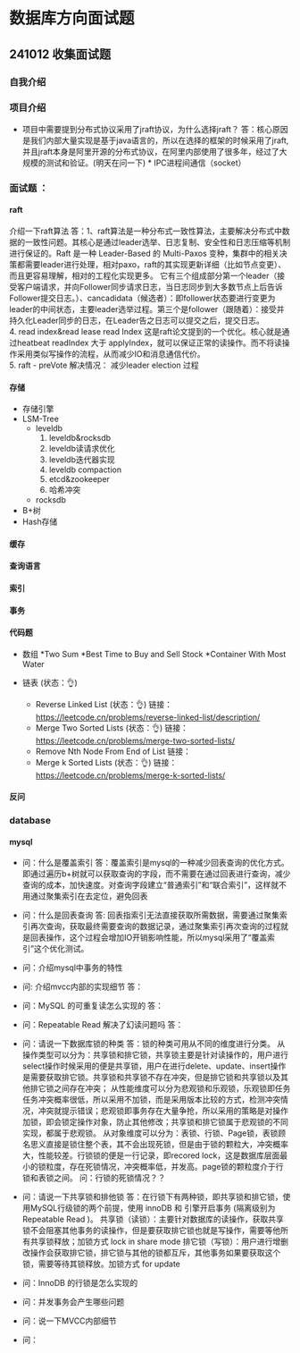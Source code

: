 # 数据库方向面试题  
## 241012 收集面试题 
### 自我介绍  
### 项目介绍 
* 项目中需要提到分布式协议采用了jraft协议，为什么选择jraft？ 
答：核心原因是我们内部大量实现是基于java语言的，所以在选择的框架的时候采用了jraft, 并且jraft本身是阿里开源的分布式协议，在阿里内部使用了很多年，经过了大规模的测试和验证。(明天在问一下)  * IPC进程间通信（socket）  
### 面试题 ：
#### raft 
介绍一下raft算法 
答：1、raft算法是一种分布式一致性算法，主要解决分布式中数据的一致性问题。其核心是通过leader选举、日志复制、安全性和日志压缩等机制进行保证的。Raft 是一种 Leader-Based 的 Multi-Paxos 变种，集群中的相关决策都需要leader进行处理，相对paxo，raft的其实现更新详细（比如节点变更）、而且更容易理解，相对的工程化实现更多。  它有三个组成部分第一个leader（接受客户端请求，并向Follower同步请求日志，当日志同步到大多数节点上后告诉Follower提交日志。）、cancadidata（候选者）：即follower状态要进行变更为leader的中间状态，主要leader选举过程。第三个是follower（跟随着）：接受并持久化Leader同步的日志，在Leader告之日志可以提交之后，提交日志。    
4. read index&amp;read lease read Index 这是raft论文提到的一个优化。核心就是通过heatbeat readIndex 大于 applyIndex，就可以保证正常的读操作。而不将读操作采用类似写操作的流程，从而减少IO和消息通信代价。  
5. raft - preVote 解决情况： 减少leader election 过程  

#### 存储

*  存储引擎
  * LSM-Tree
    * leveldb
      1. leveldb&amp;rocksdb 
      2. leveldb读请求优化 
      3. leveldb迭代器实现 
      4. leveldb compaction 
      5. etcd&amp;zookeeper 
      6. 哈希冲突 
    * rocksdb
  * B+树
  * Hash存储

#### 缓存

#### 查询语言

#### 索引

#### 事务


#### 代码题

* 数组
  *Two Sum
  *Best Time to Buy and Sell Stock
  *Container With Most Water

* 链表 (状态：👌) 
  * Reverse Linked List (状态：👌) 链接： https://leetcode.cn/problems/reverse-linked-list/description/
  * Merge Two Sorted Lists (状态：👌)  链接： https://leetcode.cn/problems/merge-two-sorted-lists/ 
  * Remove Nth Node From End of List   链接：
  * Merge k Sorted Lists (状态：👌)  链接： https://leetcode.cn/problems/merge-k-sorted-lists/


#### 反问


### database
#### mysql
* 问：什么是覆盖索引
  答：覆盖索引是mysql的一种减少回表查询的优化方式。即通过遍历b+树就可以获取查询的字段，而不需要在通过回表进行查询，减少查询的成本，加快速度。对查询字段建立“普通索引”和“联合索引”，这样就不用通过聚集索引在去定位，避免回表

* 问：什么是回表查询
  答: 回表指索引无法直接获取所需数据，需要通过聚集索引再次查询，获取最终需要查询的数据记录，通过聚集索引再次查询的过程就是回表操作，这个过程会增加IO开销影响性能，所以mysql采用了“覆盖索引”这个优化测试。

* 问：介绍mysql中事务的特性

* 问: 介绍mvcc内部的实现细节
  答：

* 问：MySQL 的可重复读怎么实现的
  答：

* 问：Repeatable Read 解决了幻读问题吗
  答：

* 问：请说⼀下数据库锁的种类
  答：锁的种类可用从不同的维度进行分类。
  从操作类型可以分为：共享锁和排它锁，共享锁主要是针对读操作的，用户进行select操作时候采用的便是共享锁，用户在进行delete、update、insert操作是需要获取排它锁。共享锁和共享锁不存在冲突，但是排它锁和共享锁以及其他排它锁之间存在冲突；
  从性能维度可以分为悲观锁和乐观锁，乐观锁即任务任务冲突概率很低，所以采用不加锁，而是采用版本比较的方式，检测冲突情况，冲突就提示错误；悲观锁即事务存在大量争抢，所以采用的策略是对操作加锁，即会锁定操作对象，防止其他修改；共享锁和排它锁属于悲观锁的不同实现，都属于悲观锁。
  从对象维度可以分为：表锁、行锁、Page锁，表锁顾名思义直接是锁住整个表，其不会出现死锁，但是由于锁的颗粒大，冲突概率大，性能较差。行锁锁的便是一行记录，即recored lock，这是数据库层面最小的锁粒度，存在死锁情况，冲突概率低，并发高。page锁的颗粒度介于行锁和表锁之间。
  问：行锁的死锁情况？？

* 问：请说⼀下共享锁和排他锁
  答：在行锁下有两种锁，即共享锁和排它锁，使用MySQL⾏级锁的两个前提，使⽤ innoDB 和 引擎开启事务 (隔离级别为 Repeatable Read )。
  共享锁（读锁）：主要针对数据库的读操作，获取共享锁不会阻塞其他事务的读操作，但是要获取排它锁也就是写操作，需要等他所有共享锁释放；加锁方式 lock in share mode 
  排它锁（写锁）：用户进行增删改操作会获取排它锁，排它锁与其他的锁都互斥，其他事务如果要获取这个锁，需要等待其锁释放。加锁方式  for update

* 问：InnoDB 的⾏锁是怎么实现的

* 问：并发事务会产⽣哪些问题

* 问：说⼀下MVCC内部细节


* 问：